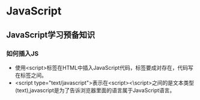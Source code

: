 # JavaScript

## JavaScript学习预备知识

### 如何插入JS

- 使用\<script>标签在HTML中插入JavaScript代码，标签要成对存在，代码写在标签之间。
- \<script type="text/javascript">表示在\<script>\<\script>之间的是文本类型(text),javascript是为了告诉浏览器里面的语言属于JavaScript语言。